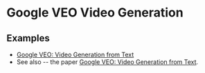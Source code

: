 # Google VEO Video Generation

## Examples

- [Google VEO: Video Generation from Text](https://google.github.io/veo/)
- See also -- the paper [Google VEO: Video Generation from Text](https://arxiv.org/abs/2401.00549).
